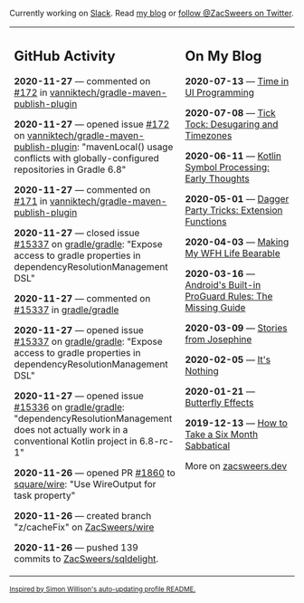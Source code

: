 Currently working on [Slack](https://slack.com/). Read [my blog](https://zacsweers.dev/) or [follow @ZacSweers on Twitter](https://twitter.com/ZacSweers).

<table><tr><td valign="top" width="60%">

## GitHub Activity
<!-- githubActivity starts -->
**2020-11-27** — commented on [#172](https://github.com/vanniktech/gradle-maven-publish-plugin/issues/172#issuecomment-734991099) in [vanniktech/gradle-maven-publish-plugin](https://api.github.com/repos/vanniktech/gradle-maven-publish-plugin)

**2020-11-27** — opened issue [#172](https://api.github.com/repos/vanniktech/gradle-maven-publish-plugin/issues/172) on [vanniktech/gradle-maven-publish-plugin](https://api.github.com/repos/vanniktech/gradle-maven-publish-plugin): "mavenLocal() usage conflicts with globally-configured repositories in Gradle 6.8"

**2020-11-27** — commented on [#171](https://github.com/vanniktech/gradle-maven-publish-plugin/issues/171#issuecomment-734989184) in [vanniktech/gradle-maven-publish-plugin](https://api.github.com/repos/vanniktech/gradle-maven-publish-plugin)

**2020-11-27** — closed issue [#15337](https://api.github.com/repos/gradle/gradle/issues/15337) on [gradle/gradle](https://api.github.com/repos/gradle/gradle): "Expose access to gradle properties in dependencyResolutionManagement DSL"

**2020-11-27** — commented on [#15337](https://github.com/gradle/gradle/issues/15337#issuecomment-734716494) in [gradle/gradle](https://api.github.com/repos/gradle/gradle)

**2020-11-27** — opened issue [#15337](https://api.github.com/repos/gradle/gradle/issues/15337) on [gradle/gradle](https://api.github.com/repos/gradle/gradle): "Expose access to gradle properties in dependencyResolutionManagement DSL"

**2020-11-27** — opened issue [#15336](https://api.github.com/repos/gradle/gradle/issues/15336) on [gradle/gradle](https://api.github.com/repos/gradle/gradle): "dependencyResolutionManagement does not actually work in a conventional Kotlin project in 6.8-rc-1"

**2020-11-26** — opened PR [#1860](https://api.github.com/repos/square/wire/pulls/1860) to [square/wire](https://api.github.com/repos/square/wire): "Use WireOutput for task property"

**2020-11-26** — created branch "z/cacheFix" on [ZacSweers/wire](https://api.github.com/repos/ZacSweers/wire)

**2020-11-26** — pushed 139 commits to [ZacSweers/sqldelight](https://api.github.com/repos/ZacSweers/sqldelight).
<!-- githubActivity ends -->
</td><td valign="top" width="40%">

## On My Blog
<!-- blog starts -->
**2020-07-13** — [Time in UI Programming](https://www.zacsweers.dev/time-in-ui/)

**2020-07-08** — [Tick Tock: Desugaring and Timezones](https://www.zacsweers.dev/ticktock-desugaring-timezones/)

**2020-06-11** — [Kotlin Symbol Processing: Early Thoughts](https://www.zacsweers.dev/kotlin-symbol-processor-early-thoughts/)

**2020-05-01** — [Dagger Party Tricks: Extension Functions](https://www.zacsweers.dev/dagger-party-tricks-extension-functions/)

**2020-04-03** — [Making My WFH Life Bearable](https://www.zacsweers.dev/making-wfh-life-bearable/)

**2020-03-16** — [Android's Built-in ProGuard Rules: The Missing Guide](https://www.zacsweers.dev/android-proguard-rules/)

**2020-03-09** — [Stories from Josephine](https://www.zacsweers.dev/stories-from-josephine/)

**2020-02-05** — [It's Nothing](https://www.zacsweers.dev/its-nothing/)

**2020-01-21** — [Butterfly Effects](https://www.zacsweers.dev/butterfly-effects/)

**2019-12-13** — [How to Take a Six Month Sabbatical](https://www.zacsweers.dev/how-to-take-a-six-month-sabbatical/)
<!-- blog ends -->
More on [zacsweers.dev](https://zacsweers.dev/)
</td></tr></table>

<sub><a href="https://simonwillison.net/2020/Jul/10/self-updating-profile-readme/">Inspired by Simon Willison's auto-updating profile README.</a></sub>
